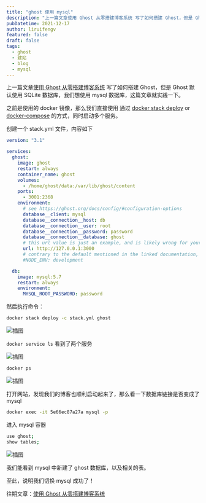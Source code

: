 ```yaml
---
title: "ghost 使用 mysql"
description: "上一篇文章使用 Ghost 从零搭建博客系统 写了如何搭建 Ghost，但是 Ghost 默认使用 SQLite 数据库，我们想使用 mysql 数据库，这篇文章就实践一下。"
pubDatetime: 2021-12-17
author: liruifengv
featured: false
draft: false
tags:
  - ghost
  - 建站
  - blog
  - mysql
---
```


上一篇文章[使用 Ghost 从零搭建博客系统](https://liruifengv.com/blog/ghost/) 写了如何搭建 Ghost，但是 Ghost 默认使用 SQLite 数据库，我们想使用 mysql 数据库，这篇文章就实践一下。

之前是使用的 docker 镜像，那么我们直接使用 通过 [docker stack deploy](https://docs.docker.com/engine/reference/commandline/stack_deploy/) or [docker-compose](https://github.com/docker/compose) 的方式，同时启动多个服务。

创建一个 stack.yml 文件，内容如下

```yaml
version: "3.1"

services:
  ghost:
    image: ghost
    restart: always
    container_name: ghost
    volumes:
      - /home/ghost/data:/var/lib/ghost/content
    ports:
      - 3001:2368
    environment:
      # see https://ghost.org/docs/config/#configuration-options
      database__client: mysql
      database__connection__host: db
      database__connection__user: root
      database__connection__password: password
      database__connection__database: ghost
      # this url value is just an example, and is likely wrong for your environment!
      url: http://127.0.0.1:3000
      # contrary to the default mentioned in the linked documentation, this image defaults to NODE_ENV=production (so development mode needs to be explicitly specified if desired)
      #NODE_ENV: development

  db:
    image: mysql:5.7
    restart: always
    environment:
      MYSQL_ROOT_PASSWORD: password
```

然后执行命令：

```sh
docker stack deploy -c stack.yml ghost
```

![插图](https://images.sayhub.me/blog/ghost-mysql/img1.webp)

`docker service ls` 看到了两个服务

![插图](https://images.sayhub.me/blog/ghost-mysql/img2.webp)

```sh
docker ps
```

![插图](https://images.sayhub.me/blog/ghost-mysql/img3.webp)

打开网站，发现我们的博客也顺利启动起来了，那么看一下数据库链接是否变成了 mysql

```sh
docker exec -it 5e66ec87a27a mysql -p
```

进入 mysql 容器

```sh
use ghost;
show tables;
```

![插图](https://images.sayhub.me/blog/ghost-mysql/img4.webp)

我们能看到 mysql 中新建了 ghost 数据库，以及相关的表。

至此，说明我们切换 mysql 成功了！

往期文章：[使用 Ghost 从零搭建博客系统](https://liruifengv.com/blog/ghost/)
